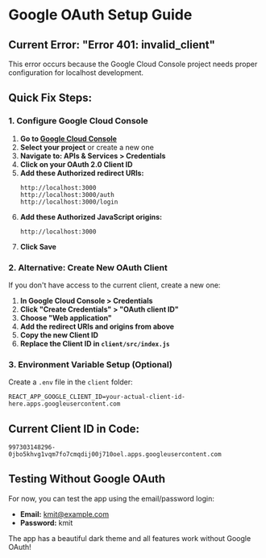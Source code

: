 # Google OAuth Setup Guide

## Current Error: "Error 401: invalid_client"

This error occurs because the Google Cloud Console project needs proper configuration for localhost development.

## Quick Fix Steps:

### 1. Configure Google Cloud Console

1. **Go to [Google Cloud Console](https://console.cloud.google.com/)**
2. **Select your project** or create a new one
3. **Navigate to: APIs & Services > Credentials**
4. **Click on your OAuth 2.0 Client ID**
5. **Add these Authorized redirect URIs:**
   ```
   http://localhost:3000
   http://localhost:3000/auth
   http://localhost:3000/login
   ```
6. **Add these Authorized JavaScript origins:**
   ```
   http://localhost:3000
   ```
7. **Click Save**

### 2. Alternative: Create New OAuth Client

If you don't have access to the current client, create a new one:

1. **In Google Cloud Console > Credentials**
2. **Click "Create Credentials" > "OAuth client ID"**
3. **Choose "Web application"**
4. **Add the redirect URIs and origins from above**
5. **Copy the new Client ID**
6. **Replace the Client ID in `client/src/index.js`**

### 3. Environment Variable Setup (Optional)

Create a `.env` file in the `client` folder:

```env
REACT_APP_GOOGLE_CLIENT_ID=your-actual-client-id-here.apps.googleusercontent.com
```

## Current Client ID in Code:

```
997303148296-0jbo5khvg1vqm7fo7cmqdij00j710oel.apps.googleusercontent.com
```

## Testing Without Google OAuth

For now, you can test the app using the email/password login:

- **Email:** kmit@example.com
- **Password:** kmit

The app has a beautiful dark theme and all features work without Google OAuth!
